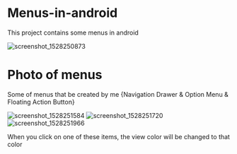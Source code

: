 # Menus-in-android

This project contains some menus in android

![screenshot_1528250873](https://user-images.githubusercontent.com/30288171/41012050-1c1f29da-6940-11e8-8285-0d02d4baad2a.png)


# Photo of menus

Some of menus that be created by me {Navigation Drawer & Option Menu & Floating Action Button}

![screenshot_1528251584](https://user-images.githubusercontent.com/30288171/41012256-08b7d634-6941-11e8-8241-ba218d51f05b.png) ![screenshot_1528251720](https://user-images.githubusercontent.com/30288171/41012307-3d7d21d0-6941-11e8-82da-3dd6faf65fe3.png) ![screenshot_1528251966](https://user-images.githubusercontent.com/30288171/41012778-8ac0c8fa-6943-11e8-8e73-6711b62b7288.png)

When you click on one of these items, the view color will be changed to that color






